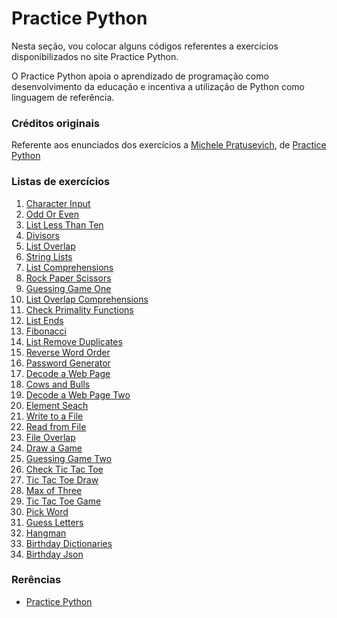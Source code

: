 # Practice Python

Nesta seção, vou colocar alguns códigos referentes a exercícios disponibilizados 
no site Practice Python.

O Practice Python apoia o aprendizado de programação como desenvolvimento da 
educação e incentiva a utilização de Python como linguagem de referência.

### Créditos originais

Referente aos enunciados dos exercícios a [Michele Pratusevich][1003], de [Practice Python][1002]

### Listas de exercícios

1. [Character Input][1]
2. [Odd Or Even][2]
3. [List Less Than Ten][3]
4. [Divisors][4]
5. [List Overlap][5]
6. [String Lists][6]
7. [List Comprehensions][7]
8. [Rock Paper Scissors][8]
9. [Guessing Game One][9]
10. [List Overlap Comprehensions][10]
11. [Check Primality Functions][11]
12. [List Ends][12]
13. [Fibonacci][13]
14. [List Remove Duplicates][14]
15. [Reverse Word Order][15]
16. [Password Generator][16]
17. [Decode a Web Page][17]
18. [Cows and Bulls][18]
19. [Decode a Web Page Two][19]
20. [Element Seach][20]
21. [Write to a File][21]
22. [Read from File][22]
23. [File Overlap][23]
24. [Draw a Game][24]
25. [Guessing Game Two][25]
26. [Check Tic Tac Toe][26]
27. [Tic Tac Toe Draw][27]
28. [Max of Three][28]
29. [Tic Tac Toe Game][29]
30. [Pick Word][30]
31. [Guess Letters][31]
32. [Hangman][32]
33. [Birthday Dictionaries][33]
34. [Birthday Json][34]

### Rerências

- [Practice Python][1001]

[1]: https://github.com/lcnodc/codes/blob/master/09-revisao/practice_python/character_input.py
[2]: https://github.com/lcnodc/codes/blob/master/09-revisao/practice_python/odd_or_even.py
[3]: https://github.com/lcnodc/codes/blob/master/09-revisao/practice_python/list_less_than_ten.py
[4]: https://github.com/lcnodc/codes/blob/master/09-revisao/practice_python/divisors.py
[5]: https://github.com/lcnodc/codes/blob/master/09-revisao/practice_python/list_overlap.py
[6]: https://github.com/lcnodc/codes/blob/master/09-revisao/practice_python/string_lists.py
[7]: https://github.com/lcnodc/codes/blob/master/09-revisao/practice_python/list_comprehensions.py
[8]: https://github.com/lcnodc/codes/blob/master/09-revisao/practice_python/rock_paper_scissors.py
[9]: https://github.com/lcnodc/codes/blob/master/09-revisao/practice_python/guessing_game_one.py
[10]: https://github.com/lcnodc/codes/blob/master/09-revisao/practice_python/list_overlap_comprehensions.py
[11]: https://github.com/lcnodc/codes/blob/master/09-revisao/practice_python/check_primality_functions.py
[12]: https://github.com/lcnodc/codes/blob/master/09-revisao/practice_python/list_ends.py
[13]: https://github.com/lcnodc/codes/blob/master/09-revisao/practice_python/fibonacci.py
[14]: https://github.com/lcnodc/codes/blob/master/09-revisao/practice_python/list_remove_duplicates.py
[15]: https://github.com/lcnodc/codes/blob/master/09-revisao/practice_python/reverse_word_order.py
[16]: https://github.com/lcnodc/codes/blob/master/09-revisao/practice_python/password_generator.py
[17]: https://github.com/lcnodc/codes/blob/master/09-revisao/practice_python/decode_a_web_page.py
[18]: https://github.com/lcnodc/codes/blob/master/09-revisao/practice_python/cows_and_bulls.py
[19]: https://github.com/lcnodc/codes/blob/master/09-revisao/practice_python/decode_a_web_page_two.py
[20]: https://github.com/lcnodc/codes/blob/master/09-revisao/practice_python/element_search.py
[21]: https://github.com/lcnodc/codes/blob/master/09-revisao/practice_python/write_to_a_file.py
[22]: https://github.com/lcnodc/codes/blob/master/09-revisao/practice_python/read_from_file.py
[23]: https://github.com/lcnodc/codes/blob/master/09-revisao/practice_python/file_overlap.py
[24]: https://github.com/lcnodc/codes/blob/master/09-revisao/practice_python/draw_a_game.py
[25]: https://github.com/lcnodc/codes/blob/master/09-revisao/practice_python/guessing_game_two.py
[26]: https://github.com/lcnodc/codes/blob/master/09-revisao/practice_python/check_tic_tac_toe.py
[27]: https://github.com/lcnodc/codes/blob/master/09-revisao/practice_python/tic_tac_toe_draw.py
[28]: https://github.com/lcnodc/codes/blob/master/09-revisao/practice_python/max_of_three.py
[29]: https://github.com/lcnodc/codes/blob/master/09-revisao/practice_python/tic_tac_toe_game.py
[30]: https://github.com/lcnodc/codes/blob/master/09-revisao/practice_python/pick_word.py
[31]: https://github.com/lcnodc/codes/blob/master/09-revisao/practice_python/guess_letters.py
[32]: https://github.com/lcnodc/codes/blob/master/09-revisao/practice_python/hangman.py
[33]: https://github.com/lcnodc/codes/blob/master/09-revisao/practice_python/birthday_dictionaries.py
[34]: https://github.com/lcnodc/codes/blob/master/09-revisao/practice_python/birthday_json.py

[1001]: http://www.practicepython.org/exercises/
[1002]: http://www.practicepython.org
[1003]: http://www.practicepython.org/about/
